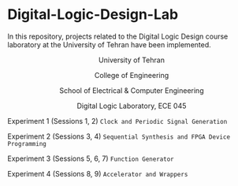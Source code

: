# Digital-Logic-Design-Lab
In this repository, projects related to the Digital Logic Design course laboratory at the University of Tehran have been implemented.

<p align="center"> University of Tehran </p>
<p align="center"> College of Engineering </p>
<p align="center"> School of Electrical & Computer Engineering </p>
<p align="center"> Digital Logic Laboratory, ECE 045 </p>

Experiment 1 (Sessions 1, 2) `Clock and Periodic Signal Generation`

Experiment 2 (Sessions 3, 4) `Sequential Synthesis and FPGA Device Programming`

Experiment 3 (Sessions 5, 6, 7) `Function Generator`

Experiment 4 (Sessions 8, 9) `Accelerator and Wrappers`



